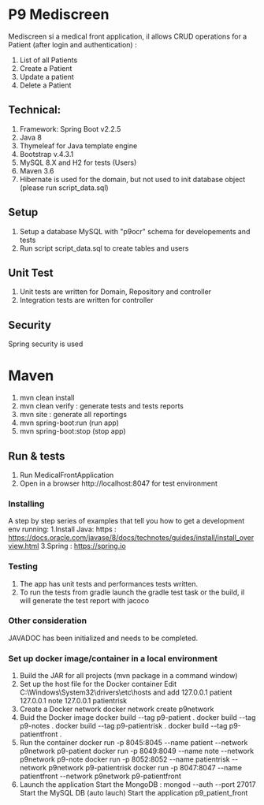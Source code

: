 # P9 Mediscreen
Mediscreen si a medical front application, il allows CRUD operations for a Patient (after login and authentication) : 
1. List of all Patients
1. Create a Patient
2. Update a patient
3. Delete a Patient
  

## Technical:
1. Framework: Spring Boot v2.2.5
2. Java 8
3. Thymeleaf for Java template engine
4. Bootstrap v.4.3.1
5. MySQL 8.X and H2 for tests (Users)
6. Maven 3.6
7. Hibernate is used for the domain, but not used to init database object (please run script_data.sql)

## Setup 
1. Setup a database MySQL with "p9ocr" schema for developements and tests
2. Run script script_data.sql to create tables and users

## Unit Test
1. Unit tests are written for Domain, Repository and controller
2. Integration tests are written for controller

## Security
Spring security is used

# Maven
1. mvn clean install
2. mvn clean verify  : generate tests and tests reports
3. mvn site  : generate all reportings
4. mvn spring-boot:run (run app)
5. mvn spring-boot:stop (stop app) 

## Run & tests
1. Run MedicalFrontApplication
2. Open in a browser http://localhost:8047 for test environment

### Installing
A step by step series of examples that tell you how to get a development env running:
1.Install Java: https : https://docs.oracle.com/javase/8/docs/technotes/guides/install/install_overview.html
3.Spring : https://spring.io


### Testing
1. The app has unit tests and performances tests written.
2. To run the tests from gradle launch the gradle test task or the build, il will generate the test report with jacoco


### Other consideration
JAVADOC has been initialized and needs to be completed.

### Set up docker image/container in a local environment
1. Build the JAR for all projects (mvn package in a command window)
2. Set up the host file for the Docker container
Edit C:\Windows\System32\drivers\etc\hosts and add
   127.0.0.1 patient
   127.0.0.1 note
   127.0.0.1 patientrisk
3. Create a Docker network
   docker network create p9network
4. Buid the Docker image
   docker build --tag p9-patient .
   docker build --tag p9-notes .
   docker build --tag p9-patientrisk .
   docker build --tag p9-patientfront .
5. Run the container
   docker run -p 8045:8045 --name patient --network p9network p9-patient
   docker run -p 8049:8049 --name note --network p9network p9-note
   docker run -p 8052:8052 --name patientrisk --network p9network p9-patientrisk
   docker run -p 8047:8047 --name patientfront --network p9network p9-patientfront
6. Launch the application
   Start the MongoDB  : mongod --auth --port 27017
   Start the MySQL DB (auto lauch)
   Start the application p9_patient_front
    
